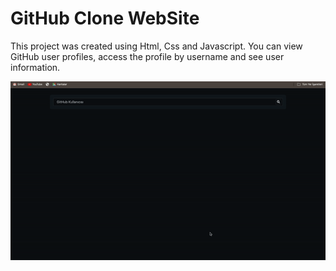 <h1>GitHub Clone WebSite</h1>

This project was created using Html, Css and Javascript. 
You can view GitHub user profiles, access the profile by username and see user information.
</br>

![](github.gif)